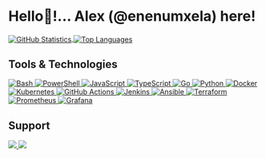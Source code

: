 # Hello👋!... Alex (@enenumxela) here!

<a href="https://github.com/enenumxela">
	<img align="center" src="https://github-readme-stats.vercel.app/api?username=enenumxela&show_icons=true&count_private=true&line_height=27&custom_title=Github%20Statistics&bg_color=0D1117&text_color=C9D1D9&border_color=30363D" alt="GitHub Statistics">
</a>
<a href="https://github.com/enenumxela">
	<img align="center" src="https://github-readme-stats.vercel.app/api/top-langs/?username=enenumxela&langs_count=3&custom_title=Top%20Languages&bg_color=0D1117&text_color=C9D1D9&border_color=30363D" alt="Top Languages">
</a>

## Tools & Technologies

<a href="#">
	<img alt="Bash" src="https://img.shields.io/badge/Bash-121011.svg?logo=gnu-bash&logoColor=white&style=flat">
</a>
<a href="#">
	<img alt="PowerShell" src="https://img.shields.io/badge/PowerShell-5391FE.svg?logo=powershell&logoColor=white&style=flat">
</a>
<a href="#">
	<img alt="JavaScript" src="https://img.shields.io/badge/JavaScript-F7DF1E.svg?logo=javascript&logoColor=black&style=flat">
</a>
<a href="#">
	<img alt="TypeScript" src="https://img.shields.io/badge/TypeScript-2671E5.svg?logo=typescript&logoColor=white&style=flat">
</a>
<a href="#">
	<img alt="Go" src="https://img.shields.io/badge/Go-00ADD8.svg?logo=go&logoColor=white&style=flat">
</a>
<a href="#">
	<img alt="Python" src="https://img.shields.io/badge/Python-3776AB.svg?logo=python&logoColor=white&style=flat">
</a>
<a href="#">
	<img alt="Docker" src="https://img.shields.io/badge/Docker-2496ED.svg?logo=docker&logoColor=white&style=flat">
</a>
<a href="#">
	<img alt="Kubernetes" src="https://img.shields.io/badge/Kubernetes-326CE5.svg?logo=kubernetes&logoColor=white&style=flat">
</a>
<a href="#">
	<img alt="GitHub Actions" src="https://img.shields.io/badge/GitHub%20Actions-181717.svg?logo=github%20actions&logoColor=white&style=flat">
</a>
<a href="#">
	<img alt="Jenkins" src="https://img.shields.io/badge/Jenkins-D24939.svg?logo=jenkins&logoColor=white&style=flat">
</a>
<a href="#">
	<img alt="Ansible" src="https://img.shields.io/badge/Ansible-EE0000.svg?logo=ansible&logoColor=white&style=flat">
</a>
<a href="#">
	<img alt="Terraform" src="https://img.shields.io/badge/Terraform-844FBA.svg?logo=terraform&logoColor=white&style=flat">
</a>
<a href="#">
	<img alt="Prometheus" src="https://img.shields.io/badge/Prometheus-E6522C.svg?logo=prometheus&logoColor=white&style=flat">
</a>
<a href="#">
	<img alt="Grafana" src="https://img.shields.io/badge/Prometheus-F46800.svg?logo=grafana&logoColor=white&style=flat">
</a>

## Support

<a href="https://www.buymeacoffee.com/enenumxela">
	<img src="https://img.shields.io/badge/buy%20me%20a%20coffee-%23FFDD00.svg?&style=flat&logo=buy%20me%20a%20coffee&logoColor=black">
</a>
<a href="https://github.com/sponsors/enenumxela">
	<img src="https://img.shields.io/badge/github%20sponsors-%23EA4AAA.svg?&style=flat&logo=github%20sponsors&logoColor=white">
</a>
